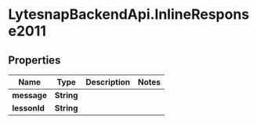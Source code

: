 # LytesnapBackendApi.InlineResponse2011

## Properties

Name | Type | Description | Notes
------------ | ------------- | ------------- | -------------
**message** | **String** |  | 
**lessonId** | **String** |  | 



